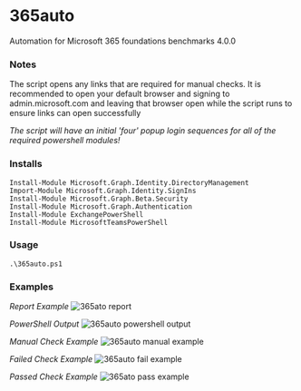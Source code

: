 # 365auto
Automation for Microsoft 365 foundations benchmarks 4.0.0

### Notes
The script opens any links that are required for manual checks. It is recommended to open your default browser and signing to admin.microsoft.com and leaving that browser open while the script runs to ensure links can open successfully

_The script will have an initial 'four' popup login sequences for all of the required powershell modules!_

### Installs

```
Install-Module Microsoft.Graph.Identity.DirectoryManagement
Import-Module Microsoft.Graph.Identity.SignIns
Install-Module Microsoft.Graph.Beta.Security
Install-Module Microsoft.Graph.Authentication
Install-Module ExchangePowerShell
Install-Module MicrosoftTeamsPowerShell
```

### Usage

```
.\365auto.ps1
```

### Examples

_Report Example_
![365ato report](https://github.com/user-attachments/assets/28e9763b-5862-48ae-bd0b-0cdfa9e4662b)

_PowerShell Output_
![365auto powershell output](https://github.com/user-attachments/assets/9d8486df-d89d-4daf-83f5-1d92ab13e008)

_Manual Check Example_
![365auto manual example](https://github.com/user-attachments/assets/b0840ab5-baef-46ef-b3cc-50e21a30e124)

_Failed Check Example_
![365auto fail example](https://github.com/user-attachments/assets/80a1125c-223c-427d-b2a6-22749efa2526)

_Passed Check Example_
![365ato pass example](https://github.com/user-attachments/assets/bbd5805a-5663-4656-976a-732f3ad1a85d)
